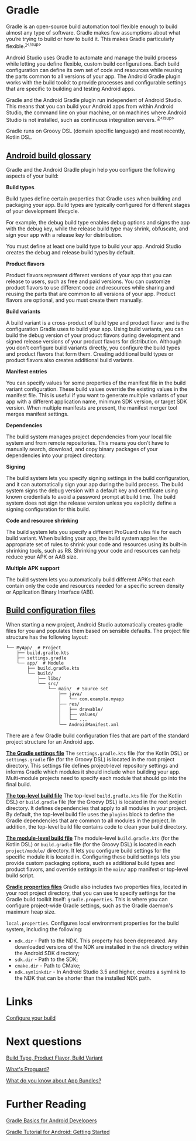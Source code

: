 # Gradle
Gradle is an open-source build automation tool flexible enough to build almost any type of software. Gradle makes few assumptions about what you’re trying to build or how to build it. This makes Gradle particularly flexible.<sup>[1](https://docs.gradle.org/current/userguide/what_is_gradle.html#:~:text=Gradle%20is%20an%20open%2Dsource%20build%20automation%20tool%20flexible%20enough%20to%20build%20almost%20any%20type%20of%20software.%20Gradle%20makes%20few%20assumptions%20about%20what%20you%E2%80%99re%20trying%20to%20build%20or%20how%20to%20build%20it.%20This%20makes%20Gradle%20particularly%20flexible.)</sup>

Android Studio uses Gradle to automate and manage the build process while letting you define flexible, custom build configurations. Each build configuration can define its own set of code and resources while reusing the parts common to all versions of your app. The Android Gradle plugin works with the build toolkit to provide processes and configurable settings that are specific to building and testing Android apps. 

Gradle and the Android Gradle plugin run independent of Android Studio. This means that you can build your Android apps from within Android Studio, the command line on your machine, or on machines where Android Studio is not installed, such as continuous integration servers. <sup>[2](https://developer.android.com/build#:~:text=Android%20Studio%20uses,continuous%20integration%20servers.)</sup>

Gradle runs on Groovy DSL (domain specific language) and most recently, Kotlin DSL.

## [Android build glossary](https://developer.android.com/build#build-config)
Gradle and the Android Gradle plugin help you configure the following aspects of your build: 

**Build types**. 

Build types define certain properties that Gradle uses when building and packaging your app. Build types are typically configured for different stages of your development lifecycle.

For example, the debug build type enables debug options and signs the app with the debug key, while the release build type may shrink, obfuscate, and sign your app with a release key for distribution.

You must define at least one build type to build your app. Android Studio creates the debug and release build types by default. 

**Product flavors**

Product flavors represent different versions of your app that you can release to users, such as free and paid versions. You can customize product flavors to use different code and resources while sharing and reusing the parts that are common to all versions of your app. Product flavors are optional, and you must create them manually. 

**Build variants**

A build variant is a cross-product of build type and product flavor and is the configuration Gradle uses to build your app. Using build variants, you can build the debug version of your product flavors during development and signed release versions of your product flavors for distribution. Although you don't configure build variants directly, you configure the build types and product flavors that form them. Creating additional build types or product flavors also creates additional build variants. 

**Manifest entries**

You can specify values for some properties of the manifest file in the build variant configuration. These build values override the existing values in the manifest file. This is useful if you want to generate multiple variants of your app with a different application name, minimum SDK version, or target SDK version. When multiple manifests are present, the manifest merger tool merges manifest settings. 

**Dependencies**

The build system manages project dependencies from your local file system and from remote repositories. This means you don't have to manually search, download, and copy binary packages of your dependencies into your project directory.

**Signing**

The build system lets you specify signing settings in the build configuration, and it can automatically sign your app during the build process. The build system signs the debug version with a default key and certificate using known credentials to avoid a password prompt at build time. The build system does not sign the release version unless you explicitly define a signing configuration for this build.

**Code and resource shrinking**

The build system lets you specify a different ProGuard rules file for each build variant. When building your app, the build system applies the appropriate set of rules to shrink your code and resources using its built-in shrinking tools, such as R8. Shrinking your code and resources can help reduce your APK or AAB size. 

**Multiple APK support**

The build system lets you automatically build different APKs that each contain only the code and resources needed for a specific screen density or Application Binary Interface (ABI).

## [Build configuration files](https://developer.android.com/build)
When starting a new project, Android Studio automatically creates gradle files for you and populates them based on sensible defaults. The project file structure has the following layout: 
```
└── MyApp/  # Project
    ├── build.gradle.kts
    ├── settings.gradle
    └── app/  # Module
        ├── build.gradle.kts
        └── build/
            ├── libs/
            └── src/
                └── main/  # Source set
                    ├── java/
                    │   └── com.example.myapp
                    ├── res/
                    │   ├── drawable/
                    │   ├── values/
                    │   └── ...
                    └── AndroidManifest.xml
```
There are a few Gradle build configuration files that are part of the standard project structure for an Android app. 

[**The Gradle settings file**](https://developer.android.com/build#settings-file)
The `settings.gradle.kts` file (for the Kotlin DSL) or `settings.gradle` file (for the Groovy DSL) is located in the root project directory. This settings file defines project-level repository settings and informs Gradle which modules it should include when building your app. Multi-module projects need to specify each module that should go into the final build. 

[**The top-level build file**](https://developer.android.com/build#top-level)
The top-level `build.gradle.kts` file (for the Kotlin DSL) or `build.gradle` file (for the Groovy DSL) is located in the root project directory. It defines dependencies that apply to all modules in your project. By default, the top-level build file uses the `plugins` block to define the Gradle dependencies that are common to all modules in the project. In addition, the top-level build file contains code to clean your build directory.

[**The module-level build file**](https://developer.android.com/build#module-level)
The module-level `build.gradle.kts` (for the Kotlin DSL) or `build.gradle` file (for the Groovy DSL) is located in each `project/module/` directory. It lets you configure build settings for the specific module it is located in. Configuring these build settings lets you provide custom packaging options, such as additional build types and product flavors, and override settings in the `main/` app manifest or top-level build script. 

[**Gradle properties files**](https://developer.android.com/build#properties-files)
Gradle also includes two properties files, located in your root project directory, that you can use to specify settings for the Gradle build toolkit itself: 
`gradle.properties`. This is where you can configure project-wide Gradle settings, such as the Gradle daemon's maximum heap size.

`local.properties`.
 Configures local environment properties for the build system, including the following: 
 - `ndk.dir` - Path to the NDK. This property has been deprecated. Any downloaded versions of the NDK are installed in the `ndk` directory within the Android SDK directory;
 - `sdk.dir` - Path to the SDK;
 - `cmake.dir` - Path to CMake;
 - `ndk.symlinkdir` - In Android Studio 3.5 and higher, creates a symlink to the NDK that can be shorter than the installed NDK path.

# Links
[Configure your build](https://developer.android.com/build)

# Next questions
[Build Type, Product Flavor, Build Variant](https://github.com/Kirchhoff-/Android-Interview-Questions/blob/master/Android/Build%20Type%2C%20Product%20Flavor%2C%20Build%20Variant.md)

[What's Proguard?](https://github.com/Kirchhoff-/Android-Interview-Questions/blob/master/Android/What's%20Proguard.md)

[What do you know about App Bundles?](https://github.com/Kirchhoff-/Android-Interview-Questions/blob/master/Android/What%20do%20you%20know%20about%20App%20Bundles.md)

# Further Reading
[Gradle Basics for Android Developers](https://medium.com/android-dev-corner/gradle-basics-for-android-developers-9d7a3bf062bb)

[Gradle Tutorial for Android: Getting Started](https://www.kodeco.com/249-gradle-tutorial-for-android-getting-started)
